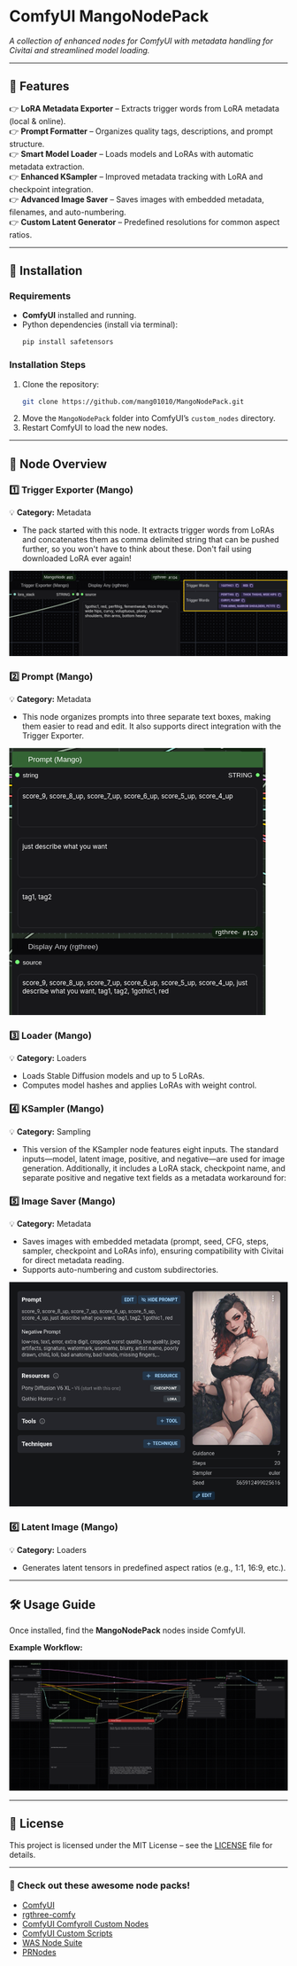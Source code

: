 # ComfyUI MangoNodePack

*A collection of enhanced nodes for ComfyUI with metadata handling for Civitai and streamlined model loading.*

---

## 🚀 **Features**

👉 **LoRA Metadata Exporter** – Extracts trigger words from LoRA metadata (local & online).\
👉 **Prompt Formatter** – Organizes quality tags, descriptions, and prompt structure.\
👉 **Smart Model Loader** – Loads models and LoRAs with automatic metadata extraction.\
👉 **Enhanced KSampler** – Improved metadata tracking with LoRA and checkpoint integration.\
👉 **Advanced Image Saver** – Saves images with embedded metadata, filenames, and auto-numbering.\
👉 **Custom Latent Generator** – Predefined resolutions for common aspect ratios.

---

## 💽 **Installation**

### **Requirements**

- **ComfyUI** installed and running.
- Python dependencies (install via terminal):
  ```sh
  pip install safetensors
  ```

### **Installation Steps**

1. Clone the repository:
   ```sh
   git clone https://github.com/mang01010/MangoNodePack.git
   ```
2. Move the `MangoNodePack` folder into ComfyUI’s `custom_nodes` directory.
3. Restart ComfyUI to load the new nodes.

---

## 📝 **Node Overview**

### **1️⃣ Trigger Exporter (Mango)**

💡 **Category:** Metadata

- The pack started with this node. It extracts trigger words from LoRAs and concatenates them as comma delimited string that can be pushed further, so you won't have to think about these. Don't fail using downloaded LoRA ever again!

![Overlay Preview](Screenshots/TriggerExporter.png)

### **2️⃣ Prompt (Mango)**

💡 **Category:** Metadata

- This node organizes prompts into three separate text boxes, making them easier to read and edit. It also supports direct integration with the Trigger Exporter.

![Overlay Preview](Screenshots/Prompt.png)

### **3️⃣ Loader (Mango)**

💡 **Category:** Loaders

- Loads Stable Diffusion models and up to 5 LoRAs.
- Computes model hashes and applies LoRAs with weight control.

### **4️⃣ KSampler (Mango)**

💡 **Category:** Sampling

- This version of the KSampler node features eight inputs. The standard inputs—model, latent image, positive, and negative—are used for image generation. Additionally, it includes a LoRA stack, checkpoint name, and separate positive and negative text fields as a metadata workaround for:

### **5️⃣ Image Saver (Mango)**

💡 **Category:** Metadata

- Saves images with embedded metadata (prompt, seed, CFG, steps, sampler, checkpoint and LoRAs info), ensuring compatibility with Civitai for direct metadata reading.
- Supports auto-numbering and custom subdirectories.

![Overlay Preview](Screenshots/Metadata.png)

### **6️⃣ Latent Image (Mango)**

💡 **Category:** Loaders

- Generates latent tensors in predefined aspect ratios (e.g., 1:1, 16:9, etc.).

---

## 🛠 **Usage Guide**

Once installed, find the **MangoNodePack** nodes inside ComfyUI.

**Example Workflow:**

![Overlay Preview](Screenshots/Workflow.png)

---


## 📝 **License**

This project is licensed under the MIT License – see the [LICENSE](LICENSE) file for details.


---
### **📢 Check out these awesome node packs!**  
- [ComfyUI](https://github.com/comfyanonymous/ComfyUI)  
- [rgthree-comfy](https://github.com/rgthree/rgthree-comfy)  
- [ComfyUI Comfyroll Custom Nodes](https://github.com/Suzie1/ComfyUI_Comfyroll_CustomNodes)  
- [ComfyUI Custom Scripts](https://github.com/pythongosssss/ComfyUI-Custom-Scripts)  
- [WAS Node Suite](https://github.com/WASasquatch/was-node-suite-comfyui)  
- [PRNodes](https://github.com/pikenrover/ComfyUI_PRNodes) 

